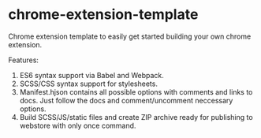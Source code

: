 # chrome-extension-template

Chrome extension template to easily get started building your own chrome extension.

Features:
1. ES6 syntax support via Babel and Webpack.
2. SCSS/CSS syntax support for stylesheets.
3. Manifest.hjson contains all possible options with comments and links to docs. Just follow the docs and comment/uncomment neccessary options.
4. Build SCSS/JS/static files and create ZIP archive ready for publishing to webstore with only once command.
